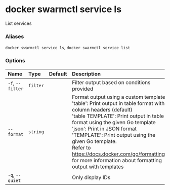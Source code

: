 # docker swarmctl service ls

<!---MARKER_GEN_START-->
List services

### Aliases

`docker swarmctl service ls`, `docker swarmctl service list`

### Options

| Name             | Type     | Default | Description                                                                                                                                                                                                                                                                                                                                                                                                                          |
|:-----------------|:---------|:--------|:-------------------------------------------------------------------------------------------------------------------------------------------------------------------------------------------------------------------------------------------------------------------------------------------------------------------------------------------------------------------------------------------------------------------------------------|
| `-f`, `--filter` | `filter` |         | Filter output based on conditions provided                                                                                                                                                                                                                                                                                                                                                                                           |
| `--format`       | `string` |         | Format output using a custom template:<br>'table':            Print output in table format with column headers (default)<br>'table TEMPLATE':   Print output in table format using the given Go template<br>'json':             Print in JSON format<br>'TEMPLATE':         Print output using the given Go template.<br>Refer to https://docs.docker.com/go/formatting/ for more information about formatting output with templates |
| `-q`, `--quiet`  |          |         | Only display IDs                                                                                                                                                                                                                                                                                                                                                                                                                     |


<!---MARKER_GEN_END-->

